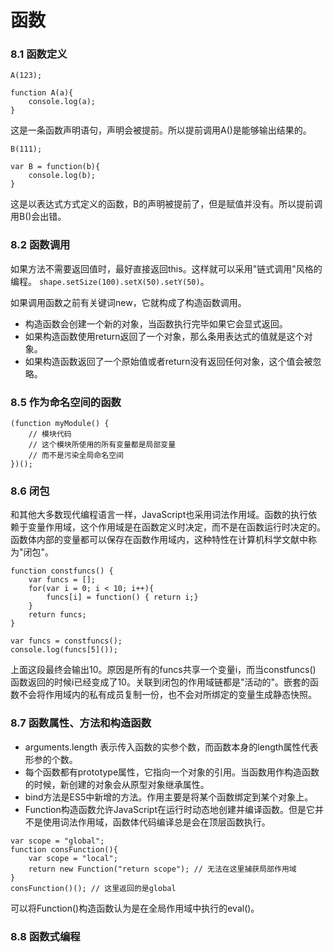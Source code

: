 函数
===

### 8.1 函数定义

```
A(123);

function A(a){
    console.log(a);
}
```

这是一条函数声明语句，声明会被提前。所以提前调用A()是能够输出结果的。

```
B(111);

var B = function(b){
    console.log(b);
}
```

这是以表达式方式定义的函数，B的声明被提前了，但是赋值并没有。所以提前调用B()会出错。

### 8.2 函数调用

如果方法不需要返回值时，最好直接返回this。这样就可以采用"链式调用"风格的编程。 `shape.setSize(100).setX(50).setY(50)`。

如果调用函数之前有关键词new，它就构成了构造函数调用。

* 构造函数会创建一个新的对象，当函数执行完毕如果它会显式返回。
* 如果构造函数使用return返回了一个对象，那么条用表达式的值就是这个对象。
* 如果构造函数返回了一个原始值或者return没有返回任何对象，这个值会被忽略。

### 8.5 作为命名空间的函数

```
(function myModule() {
    // 模块代码
    // 这个模块所使用的所有变量都是局部变量
    // 而不是污染全局命名空间
})();
```

### 8.6 闭包
和其他大多数现代编程语言一样，JavaScript也采用词法作用域。函数的执行依赖于变量作用域，这个作用域是在函数定义时决定，而不是在函数运行时决定的。函数体内部的变量都可以保存在函数作用域内，这种特性在计算机科学文献中称为"闭包"。

```
function constfuncs() {
    var funcs = [];
    for(var i = 0; i < 10; i++){
        funcs[i] = function() { return i;}
    }
    return funcs;
}

var funcs = constfuncs();
console.log(funcs[5]());
```

上面这段最终会输出10。原因是所有的funcs共享一个变量i，而当constfuncs() 函数返回的时候i已经变成了10。关联到闭包的作用域链都是"活动的"。嵌套的函数不会将作用域内的私有成员复制一份，也不会对所绑定的变量生成静态快照。

### 8.7 函数属性、方法和构造函数

* arguments.length 表示传入函数的实参个数，而函数本身的length属性代表形参的个数。
* 每个函数都有prototype属性，它指向一个对象的引用。当函数用作构造函数的时候，新创建的对象会从原型对象继承属性。
* bind方法是ES5中新增的方法。作用主要是将某个函数绑定到某个对象上。
* Function构造函数允许JavaScript在运行时动态地创建并编译函数。但是它并不是使用词法作用域，函数体代码编译总是会在顶层函数执行。

```
var scope = "global";
function consFunction(){
    var scope = "local";
    return new Function("return scope"); // 无法在这里捕获局部作用域
}
consFunction()(); // 这里返回的是global
```

可以将Function()构造函数认为是在全局作用域中执行的eval()。

### 8.8 函数式编程


